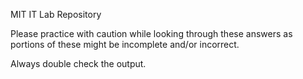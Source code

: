 MIT IT Lab Repository

Please practice with caution while looking through these answers as portions of these might be incomplete and/or incorrect.

Always double check the output.

